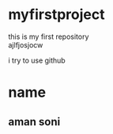 # myfirstproject
this is my first repository 
<br>
ajlfjosjocw
<p>i try to use github</p>
<h1>name </h1>
<h2>aman soni</h2>
